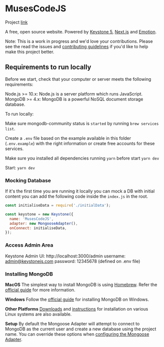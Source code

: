 # MusesCodeJS

Project [link](https://github.com/muses-code-js/musescodejs/projects/1)

A free, open source website. Powered by [Keystone 5](https://www.keystonejs.com/), [Next.js](https://nextjs.org/) and [Emotion](https://emotion.sh/).

Note: This is a work in progress and we'd love your contributions. Please see the read the issues and [contributing guidelines](CONTRIBUTING.md) if you'd like to help make this project better.

## Requirements to run locally
Before we start, check that your computer or server meets the following requirements:

Node.js >= 10.x: Node.js is a server platform which runs JavaScript.
MongoDB >= 4.x: MongoDB is a powerful NoSQL document storage database.

To run locally:

Make sure mongodb-community status is `started` by running `brew services list`.

Create a `.env` file based on the example available in this folder (`.env.example`) with the right information or create free accounts for these services. 

Make sure you installed all dependencies running `yarn` before start `yarn dev`

Start: `yarn dev`

### Mocking Database
If it's the first time you are running it locally you can mock a DB with initial content you can add the following code inside the `index.js` in the root.

```js
const initialiseData = require('./initialData');

const keystone = new Keystone({
  name: 'MusesCodeJS',
  adapter: new MongooseAdapter(),
  onConnect: initialiseData,
});
```

### Access Admin Area

Keystone Admin UI: http://localhost:3000/admin
username: admin@keystonejs.com
password: 12345678 (defined on .env file)


### Installing MongoDB

**MacOS**
The simplest way to install MongoDB is using [Homebrew](https://brew.sh/). Refer the [official guide](https://docs.mongodb.com/manual/tutorial/install-mongodb-on-os-x/) for more information.

**Windows**
Follow the [official guide](https://docs.mongodb.com/manual/tutorial/install-mongodb-on-windows/) for installing MongoDB on Windows.

**Other Platforms**
[Downloads](https://www.mongodb.com/download-center/community) and [instructions](https://docs.mongodb.com/manual/administration/install-on-linux/) for installation on various Linux systems are also available.

**Setup**
By default the Mongoose Adapter will attempt to connect to MongoDB as the current user and create a new database using the project name. You can override these options when [configuring the Mongoose Adapter](https://www.keystonejs.com/keystonejs/adapter-mongoose/).